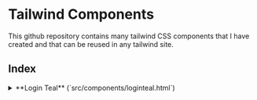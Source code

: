 # Tailwind Components

This github repository contains many tailwind CSS components that I have created and that can be reused in any tailwind site.

## Index

<details>
    <summary>**Login Teal** (`src/components/loginteal.html`)</summary>
    ![Login Teal](/previews/loginteal.png)
</details>
